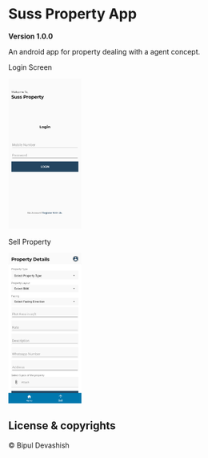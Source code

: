 # Suss Property App
**Version 1.0.0**

An android app for property dealing with a agent concept.

Login Screen

<img src="https://github.com/bipuldevashish/Suss-Property/blob/master/screenshots/Screenshot_20210127_161535.png" height="300">

Sell Property

<img src="https://github.com/bipuldevashish/Suss-Property/blob/master/screenshots/Screenshot_20210127_162039.png" height="300">


## License & copyrights

© Bipul Devashish

